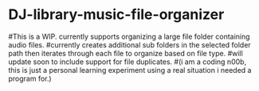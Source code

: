 # DJ-library-music-file-organizer
#This is a WIP. currently supports organizing a large file folder containing audio files.
#currently creates additional sub folders in the selected folder path then iterates through each file to organize based on file type.
#will update soon to include support for file duplicates.
#(i am a coding n00b, this is just a personal learning experiment using a real situation i needed a program for.)

